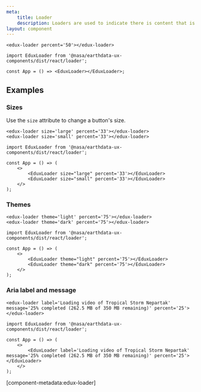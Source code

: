 ```yaml
---
meta:
    title: Loader
    description: Loaders are used to indicate there is content that is loading.
layout: component
---
```


```html:preview
<edux-loader percent='50'></edux-loader>
```

```jsx:react
import EduxLoader from '@nasa/earthdata-ux-components/dist/react/loader';

const App = () => <EduxLoader></EduxLoader>;
```

## Examples

### Sizes

Use the `size` attribute to change a button's size.

```html:preview
<edux-loader size='large' percent='33'></edux-loader>
<edux-loader size='small' percent='33'></edux-loader>
```

```jsx:react
import EduxLoader from '@nasa/earthdata-ux-components/dist/react/loader';

const App = () => (
    <>
        <EduxLoader size="large" percent='33'></EduxLoader>
        <EduxLoader size="small" percent='33'></EduxLoader>
    </>
);
```

### Themes

```html:preview
<edux-loader theme='light' percent='75'></edux-loader>
<edux-loader theme='dark' percent='75'></edux-loader>
```

```jsx:react
import EduxLoader from '@nasa/earthdata-ux-components/dist/react/loader';

const App = () => (
    <>
        <EduxLoader theme="light" percent='75'></EduxLoader>
        <EduxLoader theme="dark" percent='75'></EduxLoader>
    </>
);
```

### Aria label and message

```html:preview
<edux-loader label='Loading video of Tropical Storm Nepartak' message='25% completed (262.5 MB of 350 MB remaining)' percent='25'></edux-loader>
```

```jsx:react
import EduxLoader from '@nasa/earthdata-ux-components/dist/react/loader';

const App = () => (
    <>
        <EduxLoader label='Loading video of Tropical Storm Nepartak' message='25% completed (262.5 MB of 350 MB remaining)' percent='25'></EduxLoader>
    </>
);
```

[component-metadata:edux-loader]
